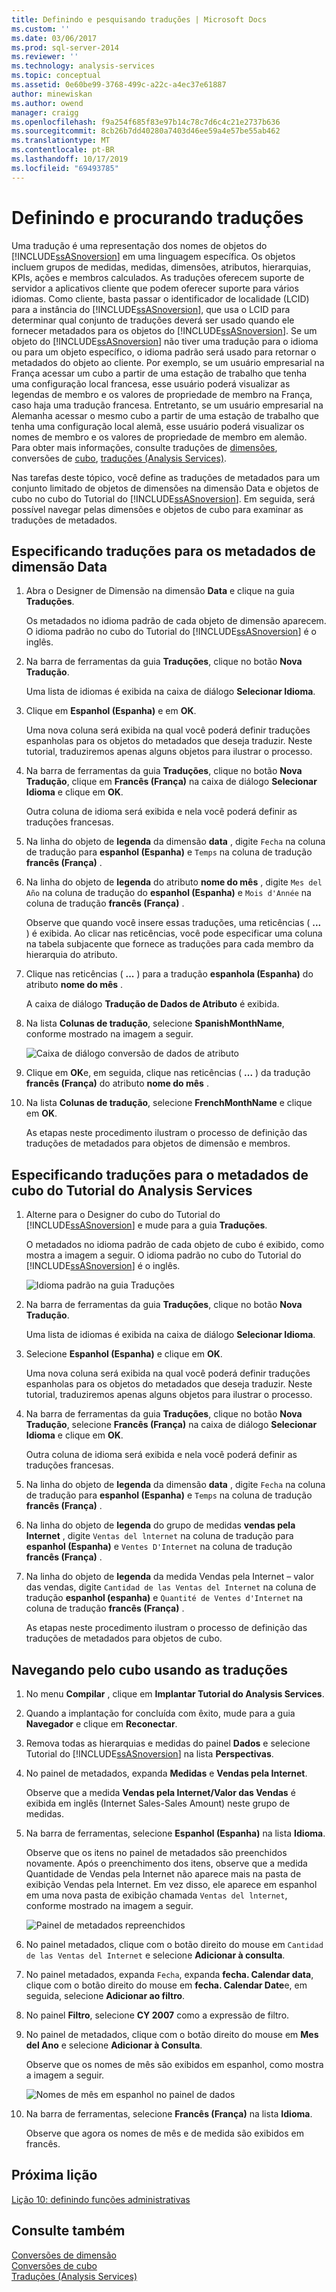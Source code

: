 ```yaml
---
title: Definindo e pesquisando traduções | Microsoft Docs
ms.custom: ''
ms.date: 03/06/2017
ms.prod: sql-server-2014
ms.reviewer: ''
ms.technology: analysis-services
ms.topic: conceptual
ms.assetid: 0e60be99-3768-499c-a22c-a4ec37e61887
author: minewiskan
ms.author: owend
manager: craigg
ms.openlocfilehash: f9a254f685f83e97b14c78c7d6c4c21e2737b636
ms.sourcegitcommit: 8cb26b7dd40280a7403d46ee59a4e57be55ab462
ms.translationtype: MT
ms.contentlocale: pt-BR
ms.lasthandoff: 10/17/2019
ms.locfileid: "69493785"
---
```

# <a name="defining-and-browsing-translations"></a>Definindo e procurando traduções
  Uma tradução é uma representação dos nomes de objetos do [!INCLUDE[ssASnoversion](../includes/ssasnoversion-md.md)] em uma linguagem específica. Os objetos incluem grupos de medidas, medidas, dimensões, atributos, hierarquias, KPIs, ações e membros calculados. As traduções oferecem suporte de servidor a aplicativos cliente que podem oferecer suporte para vários idiomas. Como cliente, basta passar o identificador de localidade (LCID) para a instância do [!INCLUDE[ssASnoversion](../includes/ssasnoversion-md.md)], que usa o LCID para determinar qual conjunto de traduções deverá ser usado quando ele fornecer metadados para os objetos do [!INCLUDE[ssASnoversion](../includes/ssasnoversion-md.md)]. Se um objeto do [!INCLUDE[ssASnoversion](../includes/ssasnoversion-md.md)] não tiver uma tradução para o idioma ou para um objeto específico, o idioma padrão será usado para retornar o metadados do objeto ao cliente. Por exemplo, se um usuário empresarial na França acessar um cubo a partir de uma estação de trabalho que tenha uma configuração local francesa, esse usuário poderá visualizar as legendas de membro e os valores de propriedade de membro na França, caso haja uma tradução francesa. Entretanto, se um usuário empresarial na Alemanha acessar o mesmo cubo a partir de uma estação de trabalho que tenha uma configuração local alemã, esse usuário poderá visualizar os nomes de membro e os valores de propriedade de membro em alemão. Para obter mais informações, consulte traduções de [dimensões](multidimensional-models-olap-logical-dimension-objects/dimension-translations.md), conversões de [cubo](multidimensional-models-olap-logical-cube-objects/cube-translations.md), [traduções &#40;Analysis Services&#41;](translations-analysis-services.md).  
  
 Nas tarefas deste tópico, você define as traduções de metadados para um conjunto limitado de objetos de dimensões na dimensão Data e objetos de cubo no cubo do Tutorial do [!INCLUDE[ssASnoversion](../includes/ssasnoversion-md.md)]. Em seguida, será possível navegar pelas dimensões e objetos de cubo para examinar as traduções de metadados.  
  
## <a name="specifying-translations-for-the-date-dimension-metadata"></a>Especificando traduções para os metadados de dimensão Data  
  
1.  Abra o Designer de Dimensão na dimensão **Data** e clique na guia **Traduções**.  
  
     Os metadados no idioma padrão de cada objeto de dimensão aparecem. O idioma padrão no cubo do Tutorial do [!INCLUDE[ssASnoversion](../includes/ssasnoversion-md.md)] é o inglês.  
  
2.  Na barra de ferramentas da guia **Traduções**, clique no botão **Nova Tradução**.  
  
     Uma lista de idiomas é exibida na caixa de diálogo **Selecionar Idioma**.  
  
3.  Clique em **Espanhol (Espanha)** e em **OK**.  
  
     Uma nova coluna será exibida na qual você poderá definir traduções espanholas para os objetos do metadados que deseja traduzir. Neste tutorial, traduziremos apenas alguns objetos para ilustrar o processo.  
  
4.  Na barra de ferramentas da guia **Traduções**, clique no botão **Nova Tradução**, clique em **Francês (França)** na caixa de diálogo **Selecionar Idioma** e clique em **OK**.  
  
     Outra coluna de idioma será exibida e nela você poderá definir as traduções francesas.  
  
5.  Na linha do objeto de **legenda** da dimensão **data** , digite `Fecha` na coluna de tradução para **espanhol (Espanha)** e `Temps` na coluna de tradução **francês (França)** .  
  
6.  Na linha do objeto de **legenda** do atributo **nome do mês** , digite `Mes del Año` na coluna de tradução do **espanhol (Espanha)** e `Mois d'Année` na coluna de tradução **francês (França)** .  
  
     Observe que quando você insere essas traduções, uma reticências ( **...** ) é exibida. Ao clicar nas reticências, você pode especificar uma coluna na tabela subjacente que fornece as traduções para cada membro da hierarquia do atributo.  
  
7.  Clique nas reticências ( **...** ) para a tradução **espanhola (Espanha)** do atributo **nome do mês** .  
  
     A caixa de diálogo **Tradução de Dados de Atributo** é exibida.  
  
8.  Na lista **Colunas de tradução**, selecione **SpanishMonthName**, conforme mostrado na imagem a seguir.  
  
     ![Caixa de diálogo conversão de dados de atributo](../../2014/tutorials/media/l9-translations-4.gif "Caixa de diálogo Tradução de Dados de Atributo")  
  
9. Clique em **OK**e, em seguida, clique nas reticências ( **...** ) da tradução **francês (França)** do atributo **nome do mês** .  
  
10. Na lista **Colunas de tradução**, selecione **FrenchMonthName** e clique em **OK**.  
  
     As etapas neste procedimento ilustram o processo de definição das traduções de metadados para objetos de dimensão e membros.  
  
## <a name="specifying-translations-for-the-analysis-services-tutorial-cube-metadata"></a>Especificando traduções para o metadados de cubo do Tutorial do Analysis Services  
  
1.  Alterne para o Designer do cubo do Tutorial do [!INCLUDE[ssASnoversion](../includes/ssasnoversion-md.md)] e mude para a guia **Traduções**.  
  
     O metadados no idioma padrão de cada objeto de cubo é exibido, como mostra a imagem a seguir. O idioma padrão no cubo do Tutorial do [!INCLUDE[ssASnoversion](../includes/ssasnoversion-md.md)] é o inglês.  
  
     ![Idioma padrão na guia Traduções](../../2014/tutorials/media/l9-translations-5.gif "Idioma padrão na guia Traduções")  
  
2.  Na barra de ferramentas da guia **Traduções**, clique no botão **Nova Tradução**.  
  
     Uma lista de idiomas é exibida na caixa de diálogo **Selecionar Idioma**.  
  
3.  Selecione **Espanhol (Espanha)** e clique em **OK**.  
  
     Uma nova coluna será exibida na qual você poderá definir traduções espanholas para os objetos do metadados que deseja traduzir. Neste tutorial, traduziremos apenas alguns objetos para ilustrar o processo.  
  
4.  Na barra de ferramentas da guia **Traduções**, clique no botão **Nova Tradução**, selecione **Francês (França)** na caixa de diálogo **Selecionar Idioma** e clique em **OK**.  
  
     Outra coluna de idioma será exibida e nela você poderá definir as traduções francesas.  
  
5.  Na linha do objeto de **legenda** da dimensão **data** , digite `Fecha` na coluna de tradução para **espanhol (Espanha)** e `Temps` na coluna de tradução **francês (França)** .  
  
6.  Na linha do objeto de **legenda** do grupo de medidas **vendas pela Internet** , digite `Ventas del lnternet` na coluna de tradução para **espanhol (Espanha)** e `Ventes D'Internet` na coluna de tradução **francês (França)** .  
  
7.  Na linha do objeto de **legenda** da medida Vendas pela Internet – valor das vendas, digite `Cantidad de las Ventas del Internet` na coluna de tradução **espanhol (espanha)** e `Quantité de Ventes d'Internet` na coluna de tradução **francês (França)** .  
  
     As etapas neste procedimento ilustram o processo de definição das traduções de metadados para objetos de cubo.  
  
## <a name="browsing-the-cube-by-using-translations"></a>Navegando pelo cubo usando as traduções  
  
1.  No menu **Compilar** , clique em **Implantar Tutorial do Analysis Services**.  
  
2.  Quando a implantação for concluída com êxito, mude para a guia **Navegador** e clique em **Reconectar**.  
  
3.  Remova todas as hierarquias e medidas do painel **Dados** e selecione Tutorial do [!INCLUDE[ssASnoversion](../includes/ssasnoversion-md.md)] na lista **Perspectivas**.  
  
4.  No painel de metadados, expanda **Medidas** e **Vendas pela Internet**.  
  
     Observe que a medida **Vendas pela Internet/Valor das Vendas** é exibida em inglês (Internet Sales-Sales Amount) neste grupo de medidas.  
  
5.  Na barra de ferramentas, selecione **Espanhol (Espanha)** na lista **Idioma**.  
  
     Observe que os itens no painel de metadados são preenchidos novamente. Após o preenchimento dos itens, observe que a medida Quantidade de Vendas pela Internet não aparece mais na pasta de exibição Vendas pela Internet. Em vez disso, ele aparece em espanhol em uma nova pasta de exibição chamada `Ventas del lnternet`, conforme mostrado na imagem a seguir.  
  
     ![Painel de metadados repreenchidos](../../2014/tutorials/media/l9-translations-6.gif "Painel de metadados repreenchidos")  
  
6.  No painel metadados, clique com o botão direito do mouse em `Cantidad de las Ventas del Internet` e selecione **Adicionar à consulta**.  
  
7.  No painel metadados, expanda `Fecha`, expanda **fecha. Calendar data**, clique com o botão direito do mouse em **fecha. Calendar Date**e, em seguida, selecione **Adicionar ao filtro**.  
  
8.  No painel **Filtro**, selecione **CY 2007** como a expressão de filtro.  
  
9. No painel de metadados, clique com o botão direito do mouse em **Mes del Ano** e selecione **Adicionar à Consulta**.  
  
     Observe que os nomes de mês são exibidos em espanhol, como mostra a imagem a seguir.  
  
     ![Nomes de mês em espanhol no painel de dados](../../2014/tutorials/media/l9-translations-7.gif "Nomes de mês em espanhol no painel de dados")  
  
10. Na barra de ferramentas, selecione **Francês (França)** na lista **Idioma**.  
  
     Observe que agora os nomes de mês e de medida são exibidos em francês.  
  
## <a name="next-lesson"></a>Próxima lição  
 [Lição 10: definindo funções administrativas](lesson-10-defining-administrative-roles.md)  
  
## <a name="see-also"></a>Consulte também  
 [Conversões de dimensão](multidimensional-models-olap-logical-dimension-objects/dimension-translations.md)   
 [Conversões de cubo](multidimensional-models-olap-logical-cube-objects/cube-translations.md)   
 [Traduções &#40;Analysis Services&#41;](translations-analysis-services.md)  
  
  
